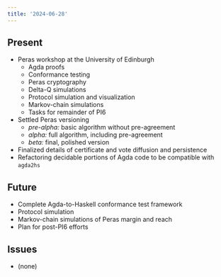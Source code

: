 ```yaml
---
title: '2024-06-28'
---
```


## Present

- Peras workshop at the University of Edinburgh
    - Agda proofs
    - Conformance testing
    - Peras cryptography
    - Delta-Q simulations
    - Protocol simulation and visualization
    - Markov-chain simulations
    - Tasks for remainder of PI6
- Settled Peras versioning
    - *pre-alpha:* basic algorithm without pre-agreement
    - *alpha:* full algorithm, including pre-agreement
    - *beta:* final, polished version
- Finalized details of certificate and vote diffusion and persistence
- Refactoring decidable portions of Agda code to be compatible with `agda2hs`

## Future

- Complete Agda-to-Haskell conformance test framework
- Protocol simulation
- Markov-chain simulations of Peras margin and reach
- Plan for post-PI6 efforts

## Issues

- (none)

